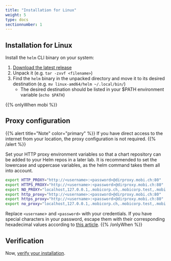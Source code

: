 ```yaml
---
title: "Installation for Linux"
weight: 5
type: docs
sectionnumber: 1
---
```


## Installation for Linux

Install the `helm` CLI binary on your system:

1. [Download the latest release](https://github.com/helm/helm/releases)
1. Unpack it (e.g. `tar -zxvf <filename>`)
1. Find the `helm` binary in the unpacked directory and move it to its desired destination (e.g. `mv linux-amd64/helm ~/.local/bin/`)
    * The desired destination should be listed in your $PATH environment variable (`echo $PATH`)

{{% onlyWhen mobi %}}


## Proxy configuration

{{% alert title="Note" color="primary" %}}
If you have direct access to the internet from your location, the proxy configuration is not required.
{{% /alert %}}

Set your HTTP proxy environment variables so that a chart repository can be added to your Helm repos in a later lab. It is recommended to set the lowercase and uppercase variables, as the helm command takes them all into account.

```bash
export HTTP_PROXY="http://<username>:<password>@dirproxy.mobi.ch:80"
export HTTPS_PROXY="http://<username>:<password>@dirproxy.mobi.ch:80"
export NO_PROXY="localhost,127.0.0.1,.mobicorp.ch,.mobicorp.test,.mobi.ch"
export http_proxy="http://<username>:<password>@dirproxy.mobi.ch:80"
export https_proxy="http://<username>:<password>@dirproxy.mobi.ch:80"
export no_proxy="localhost,127.0.0.1,.mobicorp.ch,.mobicorp.test,.mobi.ch"
```

Replace `<username`> and `<password>` with your credentials. If you have special characters in your password, escape them with their corresponding hexadecimal values according to [this article](https://en.wikipedia.org/wiki/Percent-encoding#Percent-encoding_reserved_characters).
{{% /onlyWhen %}}


## Verification

Now, [verify your installation](../04/).
